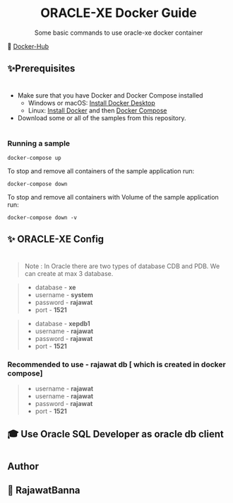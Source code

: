 <div align="center" width="100%">
    <h1>ORACLE-XE Docker Guide</h1>
    <p>Some basic commands to use oracle-xe docker container</p>
</div>

🐳 [Docker-Hub](https://hub.docker.com/r/gvenzl/oracle-xe)

## ✨Prerequisites
#

- Make sure that you have Docker and Docker Compose installed
  - Windows or macOS:
    [Install Docker Desktop](https://www.docker.com/get-started)
  - Linux: [Install Docker](https://www.docker.com/get-started) and then
    [Docker Compose](https://github.com/docker/compose)
- Download some or all of the samples from this repository.
#

### Running a sample

```console
docker-compose up
```

To stop and remove all containers of the sample application run:

```console
docker-compose down
```

To stop and remove all containers with Volume of the sample application run:

```console
docker-compose down -v
```

## ✨ ORACLE-XE Config
#
> Note : In Oracle there are two types of database CDB and PDB. We can create at max 3 database.

&NewLine;
>- database  - **xe**
>- username - **system**
>- password - **rajawat**
>- port - **1521**
&NewLine;

&NewLine;
>- database  - **xepdb1**
>- username - **rajawat**
>- password - **rajawat**
>- port - **1521**
&NewLine;

### Recommended to use - rajawat db [ which is created in docker compose]

&NewLine;
>- username - **rajawat**
>- username  - **rajawat**
>- password - **rajawat**
>- port - **1521**
&NewLine;


## 🎓 Use Oracle SQL Developer as oracle db client
#
## Author

## 👤 RajawatBanna
